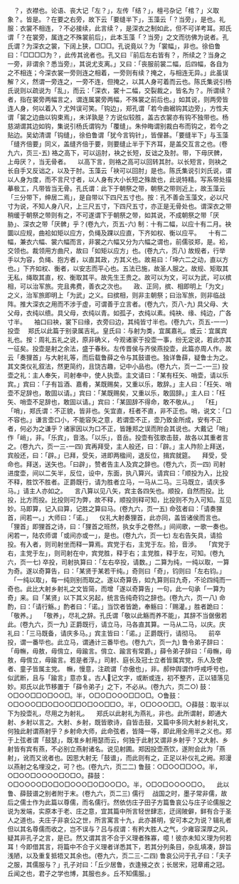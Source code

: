<!-- { "loadSidebar": true } -->
　？，衣襟也。论语、丧大记「左？」，左传「结？」，檀弓杂记「棺？」义取象？。皆是。？在要之右旁，故下云「要缝半下」，玉藻云「？当旁」，是也。礼服：衣裳不相连，？不必接续，此言续？，是深衣之制如此，但不可详考耳。郑氏谓「？在裳旁，属连之不殊裳前后」，此本玉藻「？当旁」之文而彷佛为说者。孔氏谓？为深衣之裳，下阔上狭，□□□。孔说竟以？为「裳幅」，非也。徐伯鲁曰：「□□□□为？，此传其讹者也。孔又曰『前后左右皆有？，所续之？当身之一旁，非谓余？悉当旁』，其说尤支离。」又曰：「丧服前裳二幅，后四幅，各自为之不相连；今深衣裳一旁则连之相着，一旁则有续？掩之，与相连无异。」此虽误解？义，然谓一旁连之，一旁不连，但掩之，以其人身可着而云也。陈氏集说引杨氏说则以疏说为「乱」，而云：「深衣，裳十二幅，交裂裁之，皆名为？。所谓续？者，指在裳旁两幅言之，谓连属裳旁两幅，不殊裳之前后也。」如其说，则两旁皆连人身，何以着入？尤舛误可笑。「钩边」，郑孔谓「若今曲裾钩其边旁」，方性夫谓「裳之边曲以钩束焉」，未详孰是？方说似较胜，盖古衣裳亦有钩不独带也。杨慈湖谓其边如钩，集说引杨氏谓钩为「覆缝」。朱仲晦谓别裁白布而钩之，若今之贴边。吴幼清谓「钩缝」，徐伯鲁谓「犹今言钩针」，皆俚甚。「要缝半下」与玉藻「缝齐倍要」同义，盖缝齐倍于要，则要缝止半于下齐耳，是盖交互言之也。(卷九六，页三-五)
袼之高下，可以运肘，袂之长短，反诎之及肘。带，下毋厌髀，上毋厌？，当无骨者。
　以高下言，则袼之高可以回转其肘。以长短言，则袂之长自手又反诎之，以及于肘。玉藻云「袂可以回肘」是也。陈氏集说引刘氏说，谓以人身为度，而不言尺寸者，以人身有大小长短之殊故也，此说特精。写系带处描摹极工，凡带皆当无骨。孔氏谓：此下于朝祭之带，朝祭之带则近上，故玉藻云「三分带下，绅居二焉」，是自带以下四尺五寸也。按：孔不善会玉藻文，必以尺寸为说，不知人身八尺，上三尺五寸，下四尺五寸，亦正是无骨处也。谓深衣之带稍缓于朝祭之带则有之，不可遂谓下于朝祭之带，如其说，不成朝祭之带「厌胁」、深衣之带「厌髀」乎？(卷九六，页五-六)
制：十有二幅，以应十有二月。袂圜以应规，曲袷如矩以应方，负绳及踝以应直，下齐如权、衡以应平。
　十有二幅，兼衣六幅、裳六幅而言，非裳之六幅又分为六幅之谓也，前儒驳郑，是。袷，交领也。裁领用方曲尺，故曰「如矩以应方」也。(卷九六，页八)
故规者，行举手以为容，负绳、抱方者，以直其政，方其义也。故易曰：「坤六二之动，直以方也。」下齐如权、衡者，以安志而平心也。五法已施，故圣人服之。故规、矩取其无私，绳取其直，权、衡取其平。故先生王贵之。故可以为文，可以为武，可以槟相，可以治军旅。完且弗费，善衣之次也。
　政、正同，摈、相即明上「为文」之义，治军旅即明上「为武」之义。曰摈相，则非主朝祭；曰治军旅，则非临战阵。推大深衣之用而不涉于虚，可谓善于立言者。(卷九六，页八-九)
具父母、大父母，衣纯以缋。具父母，衣纯以青。如孤子，衣纯以素。纯袂、缘、纯边，广各寸半。
　袖口曰袂，裳下曰缘，衣旁曰边，其纯皆寸半也。(卷九六，页五-一一)
投壶
　郑氏以此篇于别录属吉礼。皇氏曰：与射为类，宜属嘉礼。或云：宜属宾礼也。按：周礼五礼之说，原非确义，今观诸家于投壶一事，纷无定说，若此亦其一征矣。投壶是射之余法，盛于春秋。左传晋侯与齐侯燕投壶，此篇亦周人作。故云「奏狸首」与大射礼等，而后载鲁薛之令与其鼓谱也。独详鲁薛，疑鲁士为之。其文类仪礼叙法，然更简约，且饶古趣，记中小品也。(卷九六，页一二-一三)
投壶之礼：主人奉矢，司射奉中，使人执壶。主文请曰：「某有枉矢、哨壶，请以乐宾。」宾曰：「子有旨酒、嘉肴，某既赐矣，又重以乐，敢辞。」主人曰：「枉矢、哨壶不足辞也，敢固以请。」宾曰：「某既赐矣，又重以乐，敢固辞。」主人曰：「枉矢、哨壶不足辞也，敢固以请。」宾曰：「某固辞不得命，敢不敬从。」
　「枉」「哨」，郑氏谓：不正貌，皆非也。矢宜直，枉者不直，非不正也。哨，说文：「口不容也。」谦言壶口小，不能容矢之意，若谓壶不正，壶乃致金所成，安有不正者，何必为之谦乎？诸家因以为口不正，皆踵郑之误而附会其说也。大戴记「哨」作「峭」，非。「乐宾」，音洛。「以乐」，音岳。投壶有弦歌击鼓，故各以其重者言之。(卷九六，页一三-一四)
宾再拜受，主人般还，曰：「辟。」主人阼阶上拜送，宾般还，曰：「辟。」已拜，受矢，进即两楹间，退反位，揖宾就筵。
　拜受，受命也。拜送，送矢也。「曰辟」，赞者告主人及宾之辞也。(卷九六，页一四)
司射进度壶，间以二矢半，反位，设中，东面，执八算兴。请宾曰：「顺投为入，比投不释，胜饮不胜者。正爵既行，请为胜者立马，一马从二马。三马既立，请庆多马。」请主人亦如之。
　言八算以见八矢，宾主各四矢也。顺投，自然而投。比投，比方而投。比投则可为弊，故不释，顺投则释可知，比投则不为入可知。互见妙。马即算，记入曰算，记胜之算曰马。(卷九六，页一五)
命弦者曰：「请奏狸首，间若一。」大师曰：「诺。」
　仪礼大射奏狸首，此亦同，盖皆诸侯而言也。「狸首」即狸首之诗，曰：「狸首之班然，执女手之卷然。」间间歌，一歌一奏也。闲若一，陆农师谓「或间亦或一」，是也。(卷九六，页一七)
左右告矢具，请拾投。有入者，则司射坐而释一算焉。宾党于右，主党于左。拾，音涉。
　「宾党于右，主党于左」，则司射在中，宾党胜，释于右；主党胜，释于左，可知。(卷九六，页一七)
卒投，司射执算曰：「左右卒投，请数。」二算为纯，一纯以取，一算为奇。遂以奇算告，曰：「某贤于某若干纯。」奇则曰「奇」，钧则曰「左右钧。」
　「一纯以取」，每一纯则别而取之。遂以奇算告，如九算则曰九奇，不论四纯而一奇也。此比大射乡射礼之文皆简，而增「遂以奇算告」一句，此一句承「一算为奇」来。曰「某贤」以下其义另起，统言告纯奇钧之辞也。(卷九六，页一八)
命酌，曰：「请行觞。」酌者曰：「诺。」当饮者皆跪，奉觞曰：「赐灌。」胜者跪曰：「敬养。」
　「敬养」，尽礼之辞。孔氏谓「敬以此觞而养不能」，其辞不当倨傲若此。(卷九六，页一九)
正爵既行，请立马，马各直其算。一马从二马，以庆。庆礼曰：「三马既备，请庆多马。」宾主皆曰：「诺。」正爵既行，请彻马。
　前卒投，谓一番毕也。此立马，谓通计三番毕也。(卷九六，页一九)
鲁令弟子辞曰：「毋幠，毋敖，毋偝立，毋踰言。偝立、踰言有常爵。」薛令弟子辞曰：「毋幠，毋敖，毋偝立，毋踰言。若是者浮。」司射、庭长及冠士立者皆属宾党，乐人及使者、童子皆属主党。　幠，慢意，注疏谓「亦傲也」，非。郝仲舆谓作呼戒呼号也，似武断，且与「踰言」意亦复。古人记文字，或断或连，初不整齐，正以错落见妙。郑氏以此节移置于「薛令弟子」之下，不必从。(卷九六，页二○)
鼓：○□○○□□○□○○□。半，○□○□○○○□□○□。○鲁鼓：○□○○○□□○□○○□□○□○○□□○。半，○□○○○□□。○薛鼓：取半以下为投壶礼，尽用之为射礼。
　郑氏以此射礼为燕礼，非也。此所谓射，即通大射、乡射以言之。大射、乡射，既皆歌诗，自皆击鼓，又篇中多同大射乡射礼文，何独此射谓燕射乎？乡射命大师，此命弦者，皆降一等，即此用全用半之义也。郑于上弦者谓「鼓瑟」，既准乡射用瑟而云，何独于此射又谓非乡射乎？又大射、乡射皆有宾有燕，不必别立燕射诸名。说见射圃。郑因投壶燕饮，遂附会此为「燕射」，讹而又讹者也。因思大射无「鼓谱」，而此则有之，正足以补仪礼之阙。郑漫以燕射之名埋没之，可？也。(卷九六，页二二)
鲁鼓：○□○○□□○○。半，○□○○□○○○○□○□○。薛鼓：○□○○○○□○□○□○○○□○□○○□○。半，○□○□○○○○□○。
　此以鲁、薛鼓谱之别者附于末。(卷九六，页二三)
儒行
　战国之时，墨子常非儒，故后之儒士作为此篇以尊儒，而名儒行。然依仿庄子田子方篇鲁哀公与庄子论儒服之说为发端，实原本于老、庄之意，宜其篇中所言轻世肆志，迂阔陂僻，鲜有合于圣人之道也。夫庄子非哀公之世，所言寓言十九，此亦甚明，安可本之为说？辑礼者但以其名尊儒而收之，岂不误与？吕与叔谓：有矜大胜人之气，少雍容深厚之风，疑其非孔子之言，是已。然又谓其言不合于义理者殊寡，噫！彼亦未知义理为何若耳！今即借其言，将篇中不合于义理者详悉其下，若其分列条目，杂乱填凑，辞旨浅陋，以及重复抵牾又其余也。(卷九六，页二三-二四) 
鲁哀公问于孔子曰：「夫子之服，其儒服与？」孔子对曰：「丘少居鲁，衣逢掖之衣；长居宋，冠章甫之冠。丘闻之也，君子之学也博，其服也乡。丘不知儒服。」
